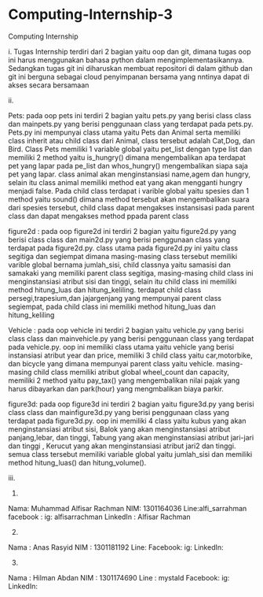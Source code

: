 # Computing-Internship-3
Computing Internship

i. 
Tugas Internship terdiri dari 2 bagian yaitu oop dan git, dimana tugas oop ini harus menggunakan bahasa python dalam mengimplementasikannya. Sedangkan tugas git ini diharuskan membuat repositori di dalam github dan git ini berguna sebagai cloud penyimpanan bersama yang nntinya dapat di akses secara bersamaan

ii. 

Pets: pada oop pets ini terdiri 2 bagian yaitu pets.py yang berisi class class dan mainpets.py yang berisi penggunaan class yang terdapat pada pets.py. Pets.py ini mempunyai class utama yaitu Pets dan Animal serta memiliki class inherit atau child class dari Animal, class tersebut adalah Cat,Dog, dan Bird. Class Pets memiliki 1 variable global yaitu pet_list dengan type list dan memiliki 2 method yaitu is_hungry() dimana mengembalikan apa terdapat pet yang lapar pada pe_list dan whos_hungry() mengembalikan siapa saja pet yang lapar. class animal akan menginstansiasi name,agem dan hungry, selain itu class animal memiliki method eat yang akan mengganti hungry menjadi false. Pada child class terdapat i varible global yaitu spesies dan 1 method yaitu sound() dimana method tersebut akan mengembalikan suara dari spesies tersebut, child class dapat mengakses instansisasi pada parent class dan dapat mengakses method ppada parent class

figure2d : pada oop figure2d ini terdiri 2 bagian yaitu figure2d.py yang berisi class class dan main2d.py yang berisi penggunaan class yang terdapat pada figure2d.py. class utama pada figure2d.py ini yaitu class segitiga dan segiempat dimana masing-masing class tersebut memiliki varible global bernama jumlah_sisi, child classnya yaitu samasisi dan samakaki yang memiliki parent class segitiga, masing-masing child class ini menginstansiasi atribut sisi dan tinggi, selain itu child class ini memiliki method hitung_luas dan hitung_keliling. terdapat child class persegi,trapesium,dan jajargenjang yang mempunyai parent class segiempat, pada child class ini memiliki method hitung_luas dan hitung_keliling

Vehicle : pada oop vehicle ini terdiri 2 bagian yaitu vehicle.py yang berisi class class dan mainvehicle.py yang berisi penggunaan class yang terdapat pada vehicle.py. oop ini memiliki class utama yaitu vehicle yang berisi instansiasi atribut year dan price, memiliki 3 child class yaitu car,motorbike, dan bicycle yang dimana mempunyai parent class yaitu vehicle. masing-masing child class memiliki atribut global wheel_count dan capacity, memiliki 2 method yaitu pay_tax() yang mengembalikan nilai pajak yang harus dibayarkan dan park(hour) yang mengmbalikan biaya parkir.

figure3d: pada oop figure3d ini terdiri 2 bagian yaitu figure3d.py yang berisi class class dan mainfigure3d.py yang berisi penggunaan class yang terdapat pada figure3d.py. oop ini memiliki 4 class yaitu kubus yang akan menginstansiasi atribut sisi, Balok yang akan menginstansiasi atribut panjang,lebar, dan tinggi, Tabung yang akan menginstansiasi atribut jari-jari dan tinggi , Kerucut yang akan menginstansiasi atribut jari2 dan tinggi. semua class tersebut memiliki variable global yaitu jumlah_sisi dan memiliki method hitung_luas()  dan hitung_volume().

iii.

1.
Nama: Muhammad Alfisar Rachman
NIM: 1301164036
Line:alfi_sarrahman
facebook : 
ig: alfisarrachman
LinkedIn : Alfisar Rachman

2.
Nama : Anas Rasyid
NIM : 1301181192
Line:
Facebook:
ig:
LinkedIn:

3.
Nama : Hilman Abdan
NIM : 1301174690
Line : mystald
Facebook:
ig:
LinkedIn:
